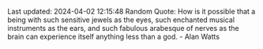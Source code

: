 Last updated: 2024-04-02 12:15:48
Random Quote: How is it possible that a being with such sensitive jewels as the eyes, such enchanted musical instruments as the ears, and such fabulous arabesque of nerves as the brain can experience itself anything less than a god. - Alan Watts